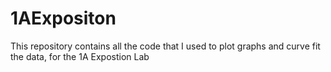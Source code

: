 # 1AExpositon
This repository contains all the code that I used to plot
graphs and curve fit the data, for the 1A Expostion Lab
